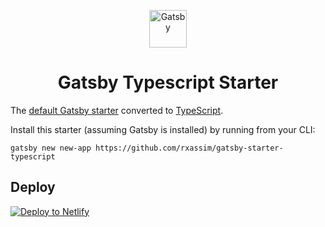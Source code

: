 <p align="center">
  <a href="https://www.gatsbyjs.org">
    <img alt="Gatsby" src="https://www.gatsbyjs.org/monogram.svg" width="60" />
  </a>
</p>
<h1 align="center">
  Gatsby Typescript Starter
</h1>

The [default Gatsby starter](https://github.com/gatsbyjs/gatsby-starter-default) converted to [TypeScript](https://www.typescriptlang.org/).

Install this starter (assuming Gatsby is installed) by running from your CLI:

```
gatsby new new-app https://github.com/rxassim/gatsby-starter-typescript
```

## Deploy

[![Deploy to Netlify](https://www.netlify.com/img/deploy/button.svg)](https://app.netlify.com/start/deploy?repository=https://github.com/rxassim/gatsby-starter-typescript)

